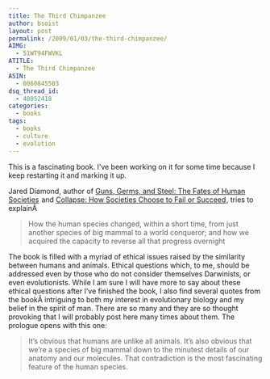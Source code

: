```yaml
---
title: The Third Chimpanzee
author: bsoist
layout: post
permalink: /2009/01/03/the-third-chimpanzee/
AIMG:
  - 51WT94FWVKL
ATITLE:
  - The Third Chimpanzee
ASIN:
  - 0060845503
dsq_thread_id:
  - 48052418
categories:
  - books
tags:
  - books
  - culture
  - evolution
---
```

This is a fascinating book. I&#8217;ve been working on it for some time because I keep restarting it and marking it up.

Jared Diamond, author of [Guns, Germs, and Steel: The Fates of Human Societies][1]<img style="border:none !important; margin:0px !important;" src="http://www.assoc-amazon.com/e/ir?t=weifyoasme-20&l=as2&o=1&a=0393061310" border="0" alt="" width="1" height="1" /> and [Collapse: How Societies Choose to Fail or Succeed][2]<img style="border:none !important; margin:0px !important;" src="http://www.assoc-amazon.com/e/ir?t=weifyoasme-20&l=as2&o=1&a=0143036556" border="0" alt="" width="1" height="1" />, tries to explainÂ 

> How the human species changed, within a short time, from just another species of big mammal to a world conqueror; and how we acquired the capacity to reverse all that progress overnight

The book is filled with a myriad of ethical issues raised by the similarity between humans and animals. Ethical questions which, to me, should be addressed even by those who do not consider themselves Darwinists, or even evolutionists. While I am sure I will have more to say about these ethical questions after I&#8217;ve finished the book, I also find several quotes from the bookÂ intriguing to both my interest in evolutionary biology and my belief in the spirit of man. There are so many and they are so thought provoking that I will probably post here many times about them. The prologue opens with this one:

> It&#8217;s obvious that humans are unlike all animals. It&#8217;s also obvious that we&#8217;re a species of big mammal down to the minutest details of our anatomy and our molecules. That contradiction is the most fascinating feature of the human species.

 [1]: http://www.amazon.com/gp/product/0393061310?ie=UTF8&tag=weifyoasme-20&linkCode=as2&camp=1789&creative=390957&creativeASIN=0393061310
 [2]: http://www.amazon.com/gp/product/0143036556?ie=UTF8&tag=weifyoasme-20&linkCode=as2&camp=1789&creative=390957&creativeASIN=0143036556
